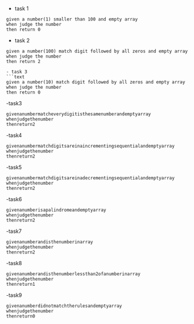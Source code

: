 - task 1
```text
given a number(1) smaller than 100 and empty array
when judge the number
then return 0
```
- task 2
```text
given a number(100) match digit followed by all zeros and empty array
when judge the number
then return 2

- task 3
```text
given a number(10) match digit followed by all zeros and empty array
when judge the number
then return 0
```
 





























-task3
```text
givenanumbermatcheverydigitisthesamenumberandemptyarray
whenjudgethenumber
thenreturn2
```
-task4
```text
givenanumbermatchdigitsareinaincrementingsequentialandemptyarray
whenjudgethenumber
thenreturn2
```
-task5
```text
givenanumbermatchdigitsareinadecrementingsequentialandemptyarray
whenjudgethenumber
thenreturn2
```
-task6
```text
givenanumberisapalindromeandemptyarray
whenjudgethenumber
thenreturn2
```
-task7
```text
givenanumberandisthenumberinarray
whenjudgethenumber
thenreturn2
```
-task8
```text
givenanumberandisthenumberlessthan2ofanumberinarray
whenjudgethenumber
thenreturn1
```
-task9
```text
givenanumberdidnotmatchtherulesandemptyarray
whenjudgethenumber
thenreturn0
```
